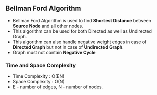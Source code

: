 ## Bellman Ford Algorithm
* Bellman Ford Algorithm is used to find **Shortest Distance** between **Source Node** and all other nodes.
* This algorithm can be used for both Directed as well as Undirected Graph.
* This algorithm can also handle negative weight edges in case of **Directed Graph** but not in case of **Undirected Graph**.
* Graph must not contain **Negative Cycle**

### Time and Space Complexity
* Time Complexity : O(EN)
* Space Complexity : O(N)
* E - number of edges, N - number of nodes.
